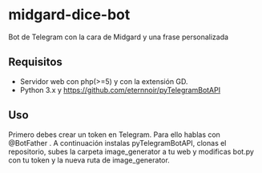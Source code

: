 # midgard-dice-bot
Bot de Telegram con la cara de Midgard y una frase personalizada

## Requisitos
- Servidor web con php(>=5) y con la extensión GD.
- Python 3.x y https://github.com/eternnoir/pyTelegramBotAPI

## Uso
Primero debes crear un token en Telegram. Para ello hablas con @BotFather . A continuación instalas pyTelegramBotAPI, clonas el repositorio, subes la carpeta image_generator a tu web y modificas bot.py con tu token y la nueva ruta de image_generator.
